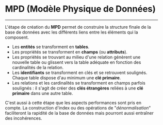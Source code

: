# MPD (Modèle Physique de Données)

---

L'étape de création du **MPD** permet de construire la structure finale de la base de données avec les différents liens entre les éléments qui la composent.

- Les **entités** se transforment en **tables**.
- Les propriétés se transforment en **champs** (ou **attributs**).
- Les propriétés se trouvant au milieu d'une relation génèrent une nouvelle table ou glissent vers la table adéquate en fonction des cardinalités de la relation.
- Les **identifiants** se transforment en clés et se retrouvent soulignés. Chaque table dispose d'au minimum une **clé primaire**.
- Les relations et les cardinalités se transforment en champs parfois soulignés : il s'agit de créer des **clés étrangères** reliées à une **clé primaire** dans une autre table.

C'est aussi à cette étape que les aspects performances sont pris en compte. La construction d'index ou des opérations de "_dénormalisation_" faciliteront la rapidité de la base de données mais pourront aussi entraîner des incohérences.
